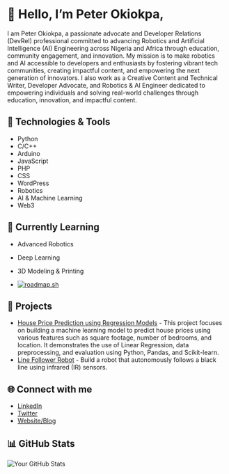 # 👋 Hello, I’m Peter Okiokpa, 
I am Peter Okiokpa, a passionate advocate and Developer Relations (DevRel) professional committed to advancing Robotics and Artificial Intelligence (AI) Engineering across Nigeria and Africa through education, community engagement, and innovation. My mission is to make robotics and AI accessible to developers and enthusiasts by fostering vibrant tech communities, creating impactful content, and empowering the next generation of innovators. I also work as a Creative Content and Technical Writer, Developer Advocate, and Robotics & AI Engineer dedicated to empowering individuals and solving real-world challenges through education, innovation, and impactful content.




## 🔧 Technologies & Tools
- Python
- C/C++
- Arduino
- JavaScript
- PHP
- CSS
- WordPress
- Robotics
- AI & Machine Learning
- Web3

## 🌱 Currently Learning
- Advanced Robotics
- Deep Learning
- 3D Modeling & Printing

- [![roadmap.sh](https://roadmap.sh/card/tall/673e0b515434bf319acac100?variant=dark)](https://roadmap.sh)

## 📂 Projects
- [House Price Prediction using Regression Models](https://github.com/peteleba/House-Price-Prediction-Project) - This project focuses on building a machine learning model to predict house prices using various features such as square footage, number of bedrooms, and location. It demonstrates the use of Linear Regression, data preprocessing, and evaluation using Python, Pandas, and Scikit-learn.
- [Line Follower Robot](https://github.com/peteleba/Line-Follower-Robot) - Build a robot that autonomously follows a black line using infrared (IR) sensors.
  

## 🌐 Connect with me
- [LinkedIn](https://www.linkedin.com/in/thepeteleba/)
- [Twitter](https://x.com/thepeteleba)
- [Website/Blog](https://thepeteleba.com.ng/)

## 📊 GitHub Stats
![Your GitHub Stats](https://github-readme-stats.vercel.app/api?username=yourusername&show_icons=true&theme=radical)
